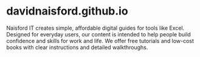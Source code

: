# davidnaisford.github.io
Naisford IT creates simple, affordable digital guides for tools like Excel. Designed for everyday users, our content is intended to help people build confidence and skills for work and life. We offer free tutorials and low-cost books with clear instructions and detailed walkthroughs.
